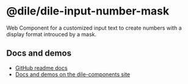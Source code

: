 # @dile/dile-input-number-mask

Web Component for a customized input text to create numbers with a display format introuced by a mask.

## Docs and demos

- [GitHub readme docs](https://github.com/Polydile/dile-components/blob/master/site/pages/components/dile-input-number-mask.rocket.md)
- [Docs and demos on the dile-components site](https://dile-components.polydile.com/components/dile-input-number-mask/)